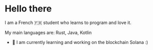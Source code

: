 # Hello there
I am a French 🇫🇷 student who learns to program and love it.

My main languages are: Rust, Java, Kotlin


- 🔭 I am currently learning and working on the blockchain Solana :) 
